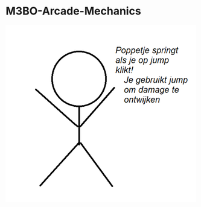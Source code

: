 # M3BO-Arcade-Mechanics
![Het poppetje kan springen om bijv bullets te ontwijken](Arcade-Mechs/jump.png)
